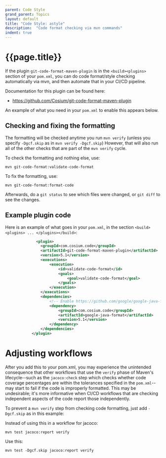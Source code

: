 ```yaml
---
parent: Code Style
grand_parent: Topics
layout: default
title: "Code Style: astyle"
description:  "Code format checking via mvn commands"
indent: true
---
```


# {{page.title}}

If the  plugin `git-code-format-maven-plugin` is in the `<build><plugins>` section of your `pom.xml`, you can do code format/style checking automatically via mvn, and then
automate that in your CI/CD pipeline.

Documentation for this plugin can be found here:
* <https://github.com/Cosium/git-code-format-maven-plugin>

An example of what you need in your `pom.xml` to enable this appears below.


## Checking and fixing the formatting

The formatting will be checked anytime you run `mvn verify` (unless you specify `-Dgcf.skip` as in `mvn verify -Dgcf.skip`)
However, that will also run all of the other checks that are part of the `mvn verify` cycle.

To check the formatting and nothing else, use:

```
mvn git-code-format:validate-code-format
```

To fix the formatting, use:

```
mvn git-code-format:format-code
```

Afterwards, do a `git status` to see which files were changed, or `git diff` to see the changes.

## Example plugin code

Here is an example of what goes in your `pom.xml`, in the section `<build><plugins> ... </plugins></build>`:


```xml
              <plugin>
                <groupId>com.cosium.code</groupId>
                <artifactId>git-code-format-maven-plugin</artifactId>
                <version>5.1</version>
                <executions>
                    <execution>
                        <id>validate-code-format</id>
                        <goals>
                            <goal>validate-code-format</goal>
                        </goals>
                    </execution>
                </executions>
                <dependencies>
                    <!-- Enable https://github.com/google/google-java-format -->
                    <dependency>
                        <groupId>com.cosium.code</groupId>
                        <artifactId>google-java-format</artifactId>
                        <version>5.1</version>
                    </dependency>
                </dependencies>
            </plugin>
```

# Adjusting workflows

After you add this to your pom.xml, 
you may experience the unintended consequence that other workflows that use the `verify` phase of Maven's lifecycle--such as the `jacoco:check` step which checks whether
code coverage percentages are within the tolerances specified in the `pom.xml`--may start to fail if the code is improperly formatted.  This may be undesirable; it's more informative
when CI/CD workflows that are checking independent aspects of the code report those independently.

To prevent a `mvn verify` step from checking code formatting, just add `-Dgcf.skip` as in this example:

Instead of using this in a workflow for jacoco:
```
mvn test jacoco:report verify
```

Use this:

```
mvn test -Dgcf.skip jacoco:report verify
```
